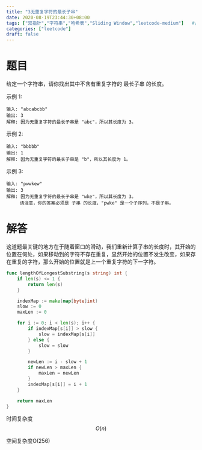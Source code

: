 ```yaml
---
title: "3无重复字符的最长子串"
date: 2020-08-19T23:44:30+08:00
tags: ["双指针","字符串","哈希表","Sliding Window","leetcode-medium"]   #[]前面要有空格
categories: ["leetcode"]
draft: false
---
```

# 题目
给定一个字符串，请你找出其中不含有重复字符的 最长子串 的长度。<!--more-->

示例 1:
```
输入: "abcabcbb"
输出: 3 
解释: 因为无重复字符的最长子串是 "abc"，所以其长度为 3。
```
示例 2:
```
输入: "bbbbb"
输出: 1
解释: 因为无重复字符的最长子串是 "b"，所以其长度为 1。
```
示例 3:
```
输入: "pwwkew"
输出: 3
解释: 因为无重复字符的最长子串是 "wke"，所以其长度为 3。
     请注意，你的答案必须是 子串 的长度，"pwke" 是一个子序列，不是子串。
```

# 解答

这道题最关键的地方在于随着窗口的滑动，我们重新计算子串的长度时，其开始的位置在何处，如果移动到的字符不存在重复，显然开始的位置不发生改变，如果存在重复的字符，那么开始的位置就是上一个重复字符的下一字符。



```go
func lengthOfLongestSubstring(s string) int {
    if len(s) <= 1 {
        return len(s)
    }

    indexMap := make(map[byte]int)
    slow := 0
    maxLen := 0

    for i := 0; i < len(s); i++ {
        if indexMap[s[i]] > slow {
            slow = indexMap[s[i]]
        } else {
            slow = slow
        }

        newLen := i - slow + 1
        if newLen > maxLen {
            maxLen = newLen
        }
        indexMap[s[i]] = i + 1
    }

    return maxLen
}
```

时间复杂度 $$O(n)$$

空间复杂度O(256)



